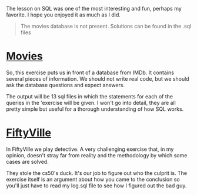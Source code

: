 The lesson on SQL was one of the most interesting and fun, perhaps my favorite.
I hope you enjoyed it as much as I did.

>The movies database is not present. Solutions can be found in the .sql files


# [Movies](https://github.com/VerisimilitudeX/CS50/tree/main/Week%207/Problem%20Set%207/Movies)

So, this exercise puts us in front of a database from IMDb. It contains several pieces of information.
We should not write real code, but we should ask the database questions and expect answers.

The output will be 13 sql files in which the statements for each of the queries in the 'exercise will be given.
I won't go into detail, they are all pretty simple but useful for a thorough understanding of how SQL works.

# [FiftyVille](https://github.com/VerisimilitudeX/CS50/tree/main/Week%207/Problem%20Set%207/fiftyville)

In FiftyVille we play detective. 
A very challenging exercise that, in my opinion, doesn't stray far from reality and the methodology by which some cases are solved.

They stole the cs50's duck. 
It's our job to figure out who the culprit is. 
The exercise itself is an argument about how you came to the conclusion so you'll just have to read my log.sql file to see how I figured out the bad guy.
